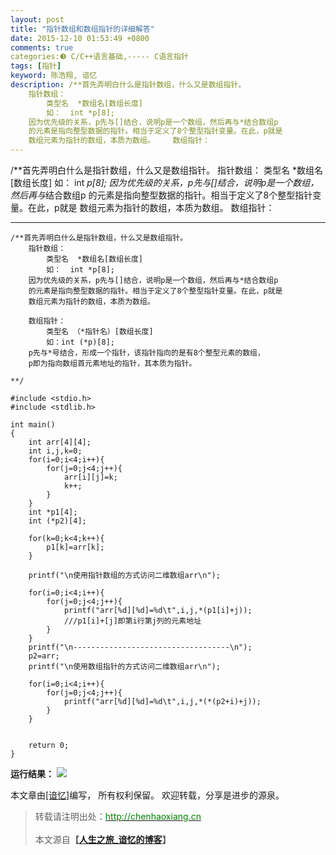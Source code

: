 ```yaml
---
layout: post
title: "指针数组和数组指针的详细解答"
date: 2015-12-10 01:53:49 +0800
comments: true
categories:❸ C/C++语言基础,----- C语言指针
tags: [指针]
keyword: 陈浩翔, 谙忆
description: /**首先弄明白什么是指针数组，什么又是数组指针。
    指针数组：
        类型名  *数组名[数组长度]
        如：  int *p[8];
    因为优先级的关系，p先与[]结合，说明p是一个数组，然后再与*结合数组p
    的元素是指向整型数据的指针。相当于定义了8个整型指针变量。在此，p就是
    数组元素为指针的数组，本质为数组。    数组指针： 
---
```



/**首先弄明白什么是指针数组，什么又是数组指针。
    指针数组：
        类型名  *数组名[数组长度]
        如：  int *p[8];
    因为优先级的关系，p先与[]结合，说明p是一个数组，然后再与*结合数组p
    的元素是指向整型数据的指针。相当于定义了8个整型指针变量。在此，p就是
    数组元素为指针的数组，本质为数组。    数组指针：
<!-- more -->
----------

```
/**首先弄明白什么是指针数组，什么又是数组指针。
    指针数组：
        类型名  *数组名[数组长度]
        如：  int *p[8];
    因为优先级的关系，p先与[]结合，说明p是一个数组，然后再与*结合数组p
    的元素是指向整型数据的指针。相当于定义了8个整型指针变量。在此，p就是
    数组元素为指针的数组，本质为数组。

    数组指针：
        类型名 （*指针名）[数组长度]
        如：int (*p)[8];
    p先与*号结合，形成一个指针，该指针指向的是有8个整型元素的数组，
    p即为指向数组首元素地址的指针，其本质为指针。

**/

#include <stdio.h>
#include <stdlib.h>

int main()
{
    int arr[4][4];
    int i,j,k=0;
    for(i=0;i<4;i++){
        for(j=0;j<4;j++){
            arr[i][j]=k;
            k++;
        }
    }
    int *p1[4];
    int (*p2)[4];

    for(k=0;k<4;k++){
        p1[k]=arr[k];
    }

    printf("\n使用指针数组的方式访问二维数组arr\n");

    for(i=0;i<4;i++){
        for(j=0;j<4;j++){
            printf("arr[%d][%d]=%d\t",i,j,*(p1[i]+j));
            ///p1[i]+[j]即第i行第j列的元素地址
        }
    }
    printf("\n-----------------------------------\n");
    p2=arr;
    printf("\n使用数组指针的方式访问二维数组arr\n");

    for(i=0;i<4;i++){
        for(j=0;j<4;j++){
            printf("arr[%d][%d]=%d\t",i,j,*(*(p2+i)+j));
        }
    }


    return 0;
}

```

**运行结果：**
![](http://img.blog.csdn.net/20151210135336080)

本文章由<a href="http://chenhaoxiang.cn/">[谙忆]</a>编写， 所有权利保留。 
欢迎转载，分享是进步的源泉。
<blockquote cite='陈浩翔'>
<p background-color='#D3D3D3'>转载请注明出处：<a href='http://chenhaoxiang.cn'><font color="green">http://chenhaoxiang.cn</font></a><br><br>
本文源自<strong>【<a href='http://chenhaoxiang.cn' target='_blank'>人生之旅_谙忆的博客</a>】</strong></p>
</blockquote>
